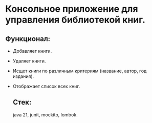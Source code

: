 #  Консольное приложение для управления библиотекой книг.

## Функционал:
* Добавляет книги.
* Удаляет книги.
* Исщет книги по различным критериям (название, автор, год издания).
* Отображает список всех книг.

  ## Стек:
  java 21, junit, mockito, lombok.

